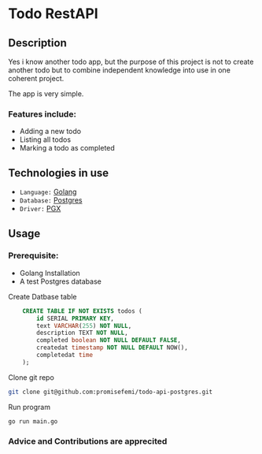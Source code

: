# Todo RestAPI

## Description
Yes i know another todo app, but the purpose of this project is not to create another todo but to combine independent knowledge into use in one coherent project. 

The app is very simple.

### Features include:
- Adding a new todo
- Listing all todos
- Marking a todo as completed



## Technologies in use
- `Language:`  [Golang](https://github.com/golang/go)
- `Database:`  [Postgres](https://github.com/postgres/postgres)
- `Driver:`  [PGX](https://github.com/jackc/pgx)

## Usage
### Prerequisite:
- Golang Installation
- A test Postgres database

Create Datbase table
```sql
    CREATE TABLE IF NOT EXISTS todos (
        id SERIAL PRIMARY KEY,
        text VARCHAR(255) NOT NULL,
        description TEXT NOT NULL,
        completed boolean NOT NULL DEFAULT FALSE,
        createdat timestamp NOT NULL DEFAULT NOW(),
        completedat time
    );
```

Clone git repo
```bash
git clone git@github.com:promisefemi/todo-api-postgres.git
```

Run program
```bash
go run main.go
```

### Advice and Contributions are apprecited 